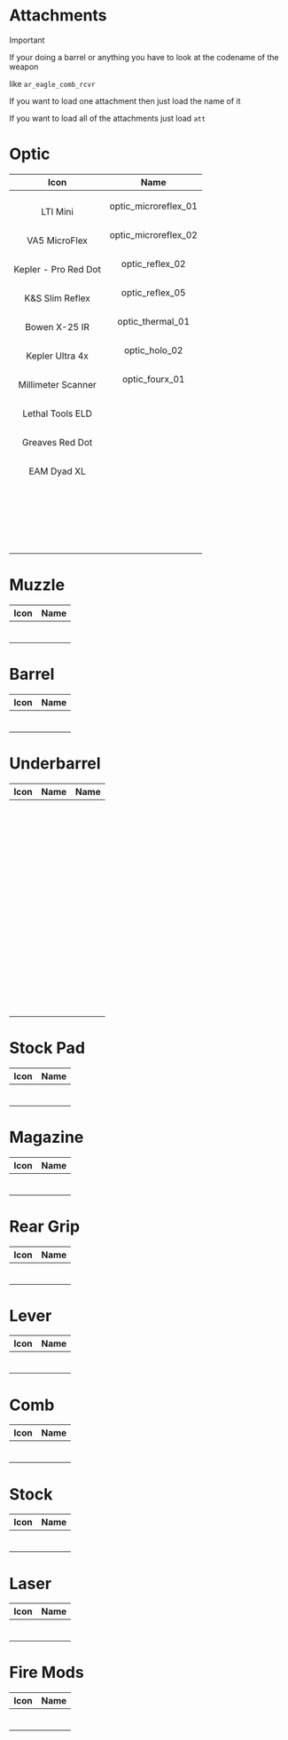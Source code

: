 # Attachments

> [!IMPORTANT]
> If your doing a barrel or anything you have to look at the codename of the weapon 
>
> like `ar_eagle_comb_rcvr`
>
> If you want to load one attachment then just load the name of it
>
> If you want to load all of the attachments just load `att`
>




# Optic

| Icon | Name |
| :--: | :--: | 
| | | | | 
<br> LTI Mini | optic_microreflex_01 | 
| | | | | 
<br> VA5 MicroFlex | optic_microreflex_02 | 
| | | | | 
<br> Kepler - Pro Red Dot | optic_reflex_02 | 
| | | | | 
<br> K&S Slim Reflex | optic_reflex_05 | 
| | | | | 
<br> Bowen X-25 IR | optic_thermal_01 | 
| | | | | 
<br> Kepler Ultra 4x | optic_holo_02 | 
| | | | | 
<br> Millimeter Scanner | optic_fourx_01 | 
| | | | | 
<br> Lethal Tools ELD |  | 
| | | | | 
<br> Greaves Red Dot |  | 
| | | | | 
<br> EAM Dyad XL |  | 
| | | | | 
<br>  |  | 
| | | | | 
<br>  |  | 
| | | | | 
<br>  |  | 
| | | | | 
<br>  |  | 
| | | | | 


# Muzzle

| Icon | Name |
| :--: | :--: | 
| | | | | 
<br>  |  | 
| | | | | 



# Barrel

| Icon | Name |
| :--: | :--: | 
| | | | | 
<br>  |  | 
| | | | | 



# Underbarrel

| Icon | Name | Name  |
| :--: | :--: | :--: |
| | | | | 
<br>  |  |  |
| | | | | 
<br>  |  |  |
| | | | | 
<br>  |  | 
| | | | | 
<br>  |  |  |
| | | | | 
<br>  |  | 
| | | | | 
<br>   |  |  |
| | | | | 
<br> |  |  |
| | | | | 
<br>  |  | |
| | | | | 
<br>  |  |  |
| | | | | 
<br>  |  | |
| | | | | 
<br>   |  | 
| | | | | 
<br>  |  |  |
| | | | | 



# Stock Pad

| Icon | Name |
| :--: | :--: | 
| | | | | 
<br>  |  | 
| | | | | 


# Magazine

| Icon | Name |
| :--: | :--: | 
| | | | | 
<br>  |  | 
| | | | | 




# Rear Grip

| Icon | Name |
| :--: | :--: | 
| | | | | 
<br>  |  | 
| | | | | 





# Lever

| Icon | Name |
| :--: | :--: | 
| | | | | 
<br>  |  | 
| | | | | 



# Comb

| Icon | Name |
| :--: | :--: | 
| | | | | 
<br>  |  | 
| | | | | 


# Stock

| Icon | Name |
| :--: | :--: | 
| | | | | 
<br>  |  | 
| | | | | 


# Laser

| Icon | Name |
| :--: | :--: | 
| | | | | 
<br>  |  | 
| | | | | 


# Fire Mods

| Icon | Name |
| :--: | :--: | 
| | | | | 
<br>  |  | 
| | | | | 


























